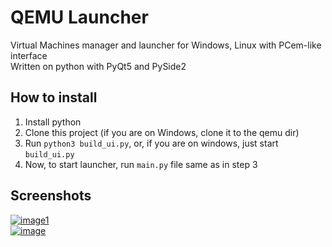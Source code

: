 # QEMU Launcher
Virtual Machines manager and launcher for Windows, Linux with PCem-like interface <br />
Written on python with PyQt5 and PySide2

## How to install
1) Install python <br />
2) Clone this project (if you are on Windows, clone it to the qemu dir) <br />
3) Run `python3 build_ui.py`, or, if you are on windows, just start `build_ui.py` <br />
4) Now, to start launcher, run `main.py` file same as in step 3

## Screenshots
[![image1](https://user-images.githubusercontent.com/68371847/128123346-d3f3b4f1-b3b5-4406-81a2-1f31544173d9.png)](https://github.com/Pixelsuft/qemu-launcher) <br />
[![image](https://user-images.githubusercontent.com/68371847/128123445-120a53ba-45c3-4d2b-9118-9b81c4e3e904.png)](https://github.com/Pixelsuft/qemu-launcher) <br />